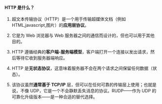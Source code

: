 #### HTTP 是什么？

1.  超文本传输协议（HTTP）是一个用于传输超媒体文档（例如 HTML,javascript,图片）的**应用层协议**。

2. 它是为 Web 浏览器与 Web 服务器之间的通信而设计的，但也可以用于其他目的。

3. HTTP 遵循经典的**客户端-服务端模型**，客户端打开一个连接以发出请求，然后等待它收到服务器端响应。

4.  HTTP 是**无状态协议**，这意味着服务器不会在两个请求之间保留任何数据（状态）。

5. 该协议虽然**通常基于 TCP/IP** 层，但可以在任何可靠的传输层上使用；也就是说，不像 UDP，它是一个不会静默丢失消息的协议。RUDP——作为 UDP 的可靠化升级版本——是一种合适的替代选择。

   

